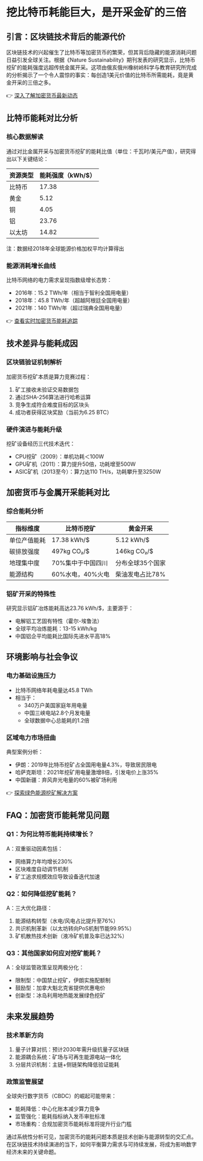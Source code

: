 # 挖比特币耗能巨大，是开采金矿的三倍

## 引言：区块链技术背后的能源代价

区块链技术的兴起催生了比特币等加密货币的繁荣，但其背后隐藏的能源消耗问题日益引发全球关注。根据《Nature Sustainability》期刊发表的研究显示，比特币挖矿的能耗强度远超传统金属开采。这项由俄亥俄州橡树岭科学与教育研究所完成的分析揭示了一个令人震惊的事实：每创造1美元价值的比特币所需能耗，竟是黄金开采的三倍之多。

👉 [深入了解加密货币最新动态](https://bit.ly/okx_welcome)

## 比特币能耗对比分析

### 核心数据解读
通过对比金属开采与加密货币挖矿的能耗比值（单位：千瓦时/美元产值），研究得出以下关键结论：

| 资源类型       | 能耗强度（kWh/$） |
|----------------|-------------------|
| 比特币         | 17.38             |
| 黄金           | 5.12              |
| 铜             | 4.05              |
| 铝             | 23.76             |
| 以太坊         | 14.82             |

注：数据经2018年全球能源价格加权平均计算得出

### 能源消耗增长曲线
比特币网络的电力需求呈现指数级增长态势：
- 2016年：15.2 TWh/年（相当于智利全国用电量）
- 2018年：45.8 TWh/年（超越阿根廷全国用电量）
- 2021年：140 TWh/年（超过瑞典全国用电量）

👉 [查看实时加密货币能耗追踪](https://bit.ly/okx_welcome)

## 技术差异与能耗成因

### 区块链验证机制解析
加密货币挖矿本质是算力竞赛过程：
1. 矿工接收未验证交易数据包
2. 通过SHA-256算法进行哈希运算
3. 竞争生成符合难度目标的区块头
4. 成功者获得区块奖励（当前为6.25 BTC）

### 硬件演进与能耗升级
挖矿设备经历三代技术迭代：
- CPU挖矿（2009）：单机功耗＜100W
- GPU矿机（2011）：算力提升50倍，功耗增至500W
- ASIC矿机（2013至今）：算力达110 TH/s，功耗攀升至3250W

## 加密货币与金属开采能耗对比

### 综合能耗分析
| 指标维度       | 比特币挖矿          | 黄金开采            |
|----------------|---------------------|---------------------|
| 单位产值能耗   | 17.38 kWh/$         | 5.12 kWh/$          |
| 碳排放强度     | 497kg CO₂/$        | 146kg CO₂/$        |
| 地理集中度     | 70%集中于中国四川   | 分布全球35个国家    |
| 能源结构       | 60%水电，40%火电    | 柴油发电占比78%     |

### 铝矿开采的特殊性
研究显示铝矿冶炼能耗高达23.76 kWh/$，主要源于：
- 电解铝工艺固有特性（霍尔-埃鲁法）
- 全球平均冶炼能耗：13-15 kWh/kg
- 中国铝企平均能耗比国际先进水平高18%

## 环境影响与社会争议

### 电力基础设施压力
- 比特币网络年耗电量达45.8 TWh
- 相当于：
  - 340万户美国家庭年用电量
  - 中国三峡电站2.8个月发电量
  - 全球数据中心总能耗的1.2倍

### 区域电力市场扭曲
典型案例分析：
- 伊朗：2019年比特币挖矿占全国用电量4.3%，导致居民限电
- 哈萨克斯坦：2021年挖矿用电量激增8倍，引发电价上涨35%
- 中国新疆：弃风弃光电量的60%被矿场利用

👉 [探索绿色能源挖矿解决方案](https://bit.ly/okx_welcome)

## FAQ：加密货币能耗常见问题

### Q1：为何比特币能耗持续增长？
A：双重驱动因素包括：
- 网络算力年均增长230%
- 区块难度自动调节机制
- 矿工追求规模效应导致设备迭代加速

### Q2：如何降低挖矿能耗？
A：三大优化路径：
1. 能源结构转型（水电/风电占比提升至76%）
2. 共识机制革新（以太坊转向PoS机制节能99.95%）
3. 矿机散热技术创新（液冷矿机普及率已达32%）

### Q3：其他国家如何应对挖矿能耗？
A：全球监管政策呈现两极分化：
- 限制型：中国禁止挖矿，伊朗实施配额制
- 鼓励型：加拿大魁北克省提供优惠电价
- 创新型：冰岛利用地热能发展绿色挖矿

## 未来发展趋势

### 技术革新方向
1. 量子计算对抗：预计2030年需升级抗量子区块链
2. 能源耦合系统：矿场与可再生能源电站一体化
3. 分层共识机制：主链+侧链架构降低验证能耗

### 政策监管展望
全球央行数字货币（CBDC）的崛起可能带来：
- 能耗降低：中心化账本减少算力竞争
- 监管强化：能耗指标纳入发币审批标准
- 市场重构：合规加密货币能耗标准将提升行业门槛

通过系统性分析可见，加密货币的能耗问题本质是技术创新与能源转型的交汇点。在区块链技术持续演进的当下，如何平衡算力需求与可持续发展，将成为影响数字经济未来的关键命题。